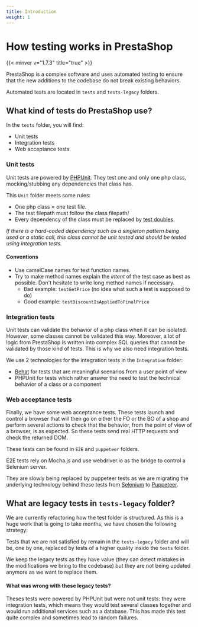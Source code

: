 ```yaml
---
title: Introduction
weight: 1
---
```


# How testing works in PrestaShop
{{< minver v="1.7.3" title="true" >}}

PrestaShop is a complex software and uses automated testing to ensure that the new additions to the codebase do not break existing behaviors.

Automated tests are located in `tests` and `tests-legacy` folders.

## What kind of tests do PrestaShop use?

In the `tests` folder, you will find:

- Unit tests
- Integration tests
- Web acceptance tests

### Unit tests

Unit tests are powered by [PHPUnit][1]. They test one and only one php class, mocking/stubbing any dependencies that class has.

This `Unit` folder meets some rules:

- One php class = one test file.
- The test filepath must follow the class filepath/
- Every dependency of the class must be replaced by [test doubles][2].

*If there is a hard-coded dependency such as a singleton pattern being used
or a static call, this class cannot be unit tested and should be tested using
integration tests.*

#### Conventions

- Use camelCase names for test function names.
- Try to make method names explain the *intent* of the test case as best as possible. Don't hesitate to write long method names if necessary.
	- Bad example: `testGetPrice` (no idea what such a test is supposed to do)
	- Good example: `testDiscountIsAppliedToFinalPrice`

### Integration tests

Unit tests can validate the behavior of a php class when it can be isolated.
However, some classes cannot be validated this way. Moreover, a lot of logic from PrestaShop is written into complex SQL queries that cannot be validated by those kind of tests. This is why we also need integration tests.

We use 2 technologies for the integration tests in the `Integration` folder:

- [Behat][3] for tests that are meaningful scenarios from a user point of view
- PHPUnit for tests which rather answer the need to test the technical behavior of a class or a component

### Web acceptance tests

Finally, we have some web acceptance tests. These tests launch and control a browser that will then go on either the FO or the BO of a shop and perform several actions to check that the behavior, from the point of view of a browser, is as expected. So these tests send real HTTP requests and check the returned DOM.

These tests can be found in `E2E` and `puppeteer` folders.

E2E tests rely on Mocha.js and use webdriver.io as the bridge to control a Selenium server.

They are slowly being replaced by puppeteer tests as we are migrating the underlying technology behind these tests from [Selenium][4] to [Puppeteer][5].

## What are legacy tests in `tests-legacy` folder?

We are currently refactoring how the test folder is structured. As this is a huge work that is going to take months, we have chosen the following strategy:

Tests that we are not satisfied by remain in the `tests-legacy` folder and will be, one by one, replaced by tests of a higher quality inside the `tests` folder.

We keep the legacy tests as they have value (they can detect mistakes in the modifications we bring to the codebase) but they are not being updated anymore as we want to replace them.

#### What was wrong with these legacy tests?

Theses tests were powered by PHPUnit but were not unit tests: they were integration tests, which means they would test several classes together and would run additional services such as a database. This has made this test quite complex and sometimes lead to random failures.


[1]: https://phpunit.de/
[2]: https://martinfowler.com/articles/mocksArentStubs.html#TheDifferenceBetweenMocksAndStubs
[3]: http://behat.org/en/latest/
[4]: https://www.seleniumhq.org/
[5]: https://github.com/GoogleChrome/puppeteer
